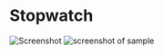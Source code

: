 # Stopwatch

![Screenshot](https://pp.userapi.com/c851016/v851016795/de332/ENI8sbuDpJA.jpg) ![screenshot of sample](https://pp.userapi.com/c851016/v851016795/de350/HWvHEc2_MMk.jpg)
